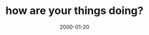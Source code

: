 ---
layout: base.njk
title : 'how are your things doing?' 
view_title : 'None' 
year : '2000' 
date : '2000-01-20' 
img_file : '/drawing/howareyour.png' 
html_file : 'howare' 
next_html : 'theairlock.html' 
year_order : '43' 
permalink : "title/{{html_file}}.html"
---